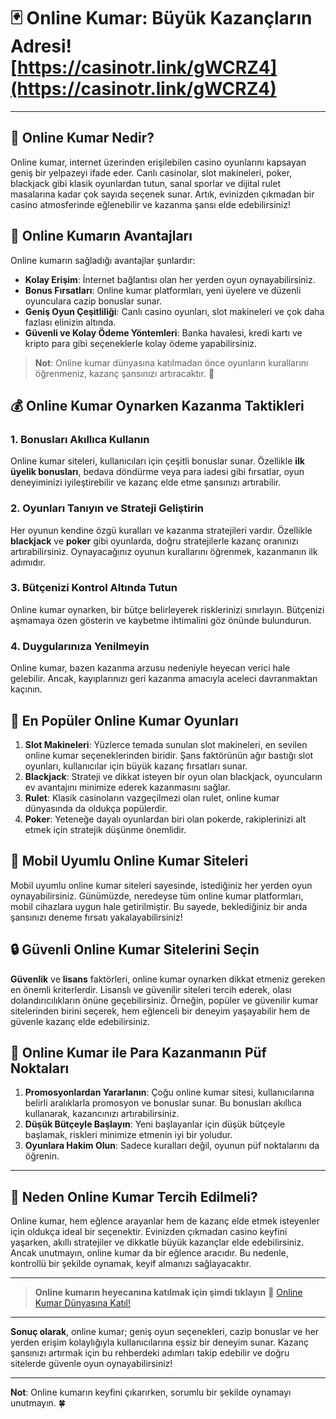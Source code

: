# 🃏 Online Kumar: Büyük Kazançların Adresi! [https://casinotr.link/gWCRZ4](https://casinotr.link/gWCRZ4)

---

## 🎉 Online Kumar Nedir?

Online kumar, internet üzerinden erişilebilen casino oyunlarını kapsayan geniş bir yelpazeyi ifade eder. Canlı casinolar, slot makineleri, poker, blackjack gibi klasik oyunlardan tutun, sanal sporlar ve dijital rulet masalarına kadar çok sayıda seçenek sunar. Artık, evinizden çıkmadan bir casino atmosferinde eğlenebilir ve kazanma şansı elde edebilirsiniz!

## 🎲 Online Kumarın Avantajları

Online kumarın sağladığı avantajlar şunlardır:

- **Kolay Erişim**: İnternet bağlantısı olan her yerden oyun oynayabilirsiniz.
- **Bonus Fırsatları**: Online kumar platformları, yeni üyelere ve düzenli oyunculara cazip bonuslar sunar.
- **Geniş Oyun Çeşitliliği**: Canlı casino oyunları, slot makineleri ve çok daha fazlası elinizin altında.
- **Güvenli ve Kolay Ödeme Yöntemleri**: Banka havalesi, kredi kartı ve kripto para gibi seçeneklerle kolay ödeme yapabilirsiniz.

> **Not**: Online kumar dünyasına katılmadan önce oyunların kurallarını öğrenmeniz, kazanç şansınızı artıracaktır. 🎯

## 💰 Online Kumar Oynarken Kazanma Taktikleri

### 1. Bonusları Akıllıca Kullanın
Online kumar siteleri, kullanıcıları için çeşitli bonuslar sunar. Özellikle **ilk üyelik bonusları**, bedava döndürme veya para iadesi gibi fırsatlar, oyun deneyiminizi iyileştirebilir ve kazanç elde etme şansınızı artırabilir.

### 2. Oyunları Tanıyın ve Strateji Geliştirin
Her oyunun kendine özgü kuralları ve kazanma stratejileri vardır. Özellikle **blackjack** ve **poker** gibi oyunlarda, doğru stratejilerle kazanç oranınızı artırabilirsiniz. Oynayacağınız oyunun kurallarını öğrenmek, kazanmanın ilk adımıdır.

### 3. Bütçenizi Kontrol Altında Tutun
Online kumar oynarken, bir bütçe belirleyerek risklerinizi sınırlayın. Bütçenizi aşmamaya özen gösterin ve kaybetme ihtimalini göz önünde bulundurun.

### 4. Duygularınıza Yenilmeyin
Online kumar, bazen kazanma arzusu nedeniyle heyecan verici hale gelebilir. Ancak, kayıplarınızı geri kazanma amacıyla aceleci davranmaktan kaçının.

## 🎰 En Popüler Online Kumar Oyunları

1. **Slot Makineleri**: Yüzlerce temada sunulan slot makineleri, en sevilen online kumar seçeneklerinden biridir. Şans faktörünün ağır bastığı slot oyunları, kullanıcılar için büyük kazanç fırsatları sunar.
2. **Blackjack**: Strateji ve dikkat isteyen bir oyun olan blackjack, oyuncuların ev avantajını minimize ederek kazanmasını sağlar.
3. **Rulet**: Klasik casinoların vazgeçilmezi olan rulet, online kumar dünyasında da oldukça popülerdir.
4. **Poker**: Yeteneğe dayalı oyunlardan biri olan pokerde, rakiplerinizi alt etmek için stratejik düşünme önemlidir.

## 📱 Mobil Uyumlu Online Kumar Siteleri

Mobil uyumlu online kumar siteleri sayesinde, istediğiniz her yerden oyun oynayabilirsiniz. Günümüzde, neredeyse tüm online kumar platformları, mobil cihazlara uygun hale getirilmiştir. Bu sayede, beklediğiniz bir anda şansınızı deneme fırsatı yakalayabilirsiniz!

## 🔒 Güvenli Online Kumar Sitelerini Seçin

**Güvenlik** ve **lisans** faktörleri, online kumar oynarken dikkat etmeniz gereken en önemli kriterlerdir. Lisanslı ve güvenilir siteleri tercih ederek, olası dolandırıcılıkların önüne geçebilirsiniz. Örneğin, popüler ve güvenilir kumar sitelerinden birini seçerek, hem eğlenceli bir deneyim yaşayabilir hem de güvenle kazanç elde edebilirsiniz.

## 💸 Online Kumar ile Para Kazanmanın Püf Noktaları

1. **Promosyonlardan Yararlanın**: Çoğu online kumar sitesi, kullanıcılarına belirli aralıklarla promosyon ve bonuslar sunar. Bu bonusları akıllıca kullanarak, kazancınızı artırabilirsiniz.
2. **Düşük Bütçeyle Başlayın**: Yeni başlayanlar için düşük bütçeyle başlamak, riskleri minimize etmenin iyi bir yoludur.
3. **Oyunlara Hakim Olun**: Sadece kuralları değil, oyunun püf noktalarını da öğrenin.

---

## 👑 Neden Online Kumar Tercih Edilmeli?

Online kumar, hem eğlence arayanlar hem de kazanç elde etmek isteyenler için oldukça ideal bir seçenektir. Evinizden çıkmadan casino keyfini yaşarken, akıllı stratejiler ve dikkatle büyük kazançlar elde edebilirsiniz. Ancak unutmayın, online kumar da bir eğlence aracıdır. Bu nedenle, kontrollü bir şekilde oynamak, keyif almanızı sağlayacaktır.

---

> **Online kumarın heyecanına katılmak için şimdi tıklayın** 🎲 [Online Kumar Dünyasına Katıl!](https://casinotr.link/gWCRZ4)

---

**Sonuç olarak**, online kumar; geniş oyun seçenekleri, cazip bonuslar ve her yerden erişim kolaylığıyla kullanıcılarına eşsiz bir deneyim sunar. Kazanç şansınızı artırmak için bu rehberdeki adımları takip edebilir ve doğru sitelerde güvenle oyun oynayabilirsiniz!

--- 

**Not**: Online kumarın keyfini çıkarırken, sorumlu bir şekilde oynamayı unutmayın. 🍀
